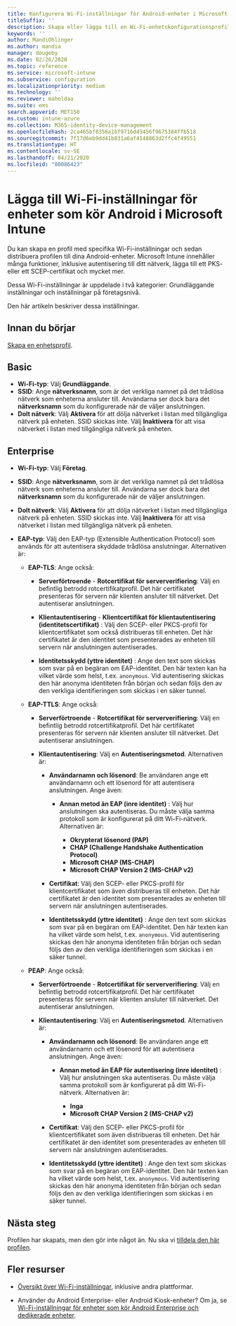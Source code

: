 ```yaml
---
title: Konfigurera Wi-Fi-inställningar för Android-enheter i Microsoft Intune – Azure | Microsoft Docs
titleSuffix: ''
description: Skapa eller lägga till en Wi-Fi-enhetskonfigurationsprofil för Android. Se de olika inställningarna, inklusive att lägga till certifikat, välja en EAP-typ och välja en autentiseringsmetod i Microsoft Intune.
keywords: ''
author: MandiOhlinger
ms.author: mandia
manager: dougeby
ms.date: 02/26/2020
ms.topic: reference
ms.service: microsoft-intune
ms.subservice: configuration
ms.localizationpriority: medium
ms.technology: ''
ms.reviewer: maholdaa
ms.suite: ems
search.appverid: MET150
ms.custom: intune-azure
ms.collection: M365-identity-device-management
ms.openlocfilehash: 2ca465bf8356a16f9716d45456f9675384ffb518
ms.sourcegitcommit: 7f17d6eb9dd41b031a6af4148863d2ffc4f49551
ms.translationtype: HT
ms.contentlocale: sv-SE
ms.lasthandoff: 04/21/2020
ms.locfileid: "80086423"
---
```

# <a name="add-wi-fi-settings-for-devices-running-android-in-microsoft-intune"></a>Lägga till Wi-Fi-inställningar för enheter som kör Android i Microsoft Intune

Du kan skapa en profil med specifika Wi-Fi-inställningar och sedan distribuera profilen till dina Android-enheter. Microsoft Intune innehåller många funktioner, inklusive autentisering till ditt nätverk, lägga till ett PKS- eller ett SCEP-certifikat och mycket mer.

Dessa Wi-Fi-inställningar är uppdelade i två kategorier: Grundläggande inställningar och inställningar på företagsnivå.

Den här artikeln beskriver dessa inställningar.

## <a name="before-you-begin"></a>Innan du börjar

[Skapa en enhetsprofil](wi-fi-settings-configure.md).

## <a name="basic"></a>Basic

- **Wi-Fi-typ**: Välj **Grundläggande**.
- **SSID**: Ange **nätverksnamn**, som är det verkliga namnet på det trådlösa nätverk som enheterna ansluter till. Användarna ser dock bara det **nätverksnamn** som du konfigurerade när de väljer anslutningen.
- **Dolt nätverk**: Välj **Aktivera** för att dölja nätverket i listan med tillgängliga nätverk på enheten. SSID skickas inte. Välj **Inaktivera** för att visa nätverket i listan med tillgängliga nätverk på enheten.

## <a name="enterprise"></a>Enterprise

- **Wi-Fi-typ**: Välj **Företag**.
- **SSID**: Ange **nätverksnamn**, som är det verkliga namnet på det trådlösa nätverk som enheterna ansluter till. Användarna ser dock bara det **nätverksnamn** som du konfigurerade när de väljer anslutningen.
- **Dolt nätverk**: Välj **Aktivera** för att dölja nätverket i listan med tillgängliga nätverk på enheten. SSID skickas inte. Välj **Inaktivera** för att visa nätverket i listan med tillgängliga nätverk på enheten.
- **EAP-typ**: Välj den EAP-typ (Extensible Authentication Protocol) som används för att autentisera skyddade trådlösa anslutningar. Alternativen är:

  - **EAP-TLS**: Ange också:

    - **Serverförtroende** - **Rotcertifikat för serververifiering**: Välj en befintlig betrodd rotcertifikatprofil. Det här certifikatet presenteras för servern när klienten ansluter till nätverket. Det autentiserar anslutningen.

    - **Klientautentisering** - **Klientcertifikat för klientautentisering (identitetscertifikat)** : Välj den SCEP- eller PKCS-profil för klientcertifikatet som också distribueras till enheten. Det här certifikatet är den identitet som presenterades av enheten till servern när anslutningen autentiserades.

    - **Identitetsskydd (yttre identitet)** : Ange den text som skickas som svar på en begäran om EAP-identitet. Den här texten kan ha vilket värde som helst, t.ex. `anonymous`. Vid autentisering skickas den här anonyma identiteten från början och sedan följs den av den verkliga identifieringen som skickas i en säker tunnel.

  - **EAP-TTLS**: Ange också:

    - **Serverförtroende** - **Rotcertifikat för serververifiering**: Välj en befintlig betrodd rotcertifikatprofil. Det här certifikatet presenteras för servern när klienten ansluter till nätverket. Det autentiserar anslutningen.

    - **Klientautentisering**: Välj en **Autentiseringsmetod**. Alternativen är:

      - **Användarnamn och lösenord**: Be användaren ange ett användarnamn och ett lösenord för att autentisera anslutningen. Ange även:
        - **Annan metod än EAP (inre identitet)** : Välj hur anslutningen ska autentiseras. Du måste välja samma protokoll som är konfigurerat på ditt Wi-Fi-nätverk. Alternativen är:

          - **Okrypterat lösenord (PAP)**
          - **CHAP (Challenge Handshake Authentication Protocol)**
          - **Microsoft CHAP (MS-CHAP)**
          - **Microsoft CHAP Version 2 (MS-CHAP v2)**

      - **Certifikat**: Välj den SCEP- eller PKCS-profil för klientcertifikatet som även distribueras till enheten. Det här certifikatet är den identitet som presenterades av enheten till servern när anslutningen autentiserades.

      - **Identitetsskydd (yttre identitet)** : Ange den text som skickas som svar på en begäran om EAP-identitet. Den här texten kan ha vilket värde som helst, t.ex. `anonymous`. Vid autentisering skickas den här anonyma identiteten från början och sedan följs den av den verkliga identifieringen som skickas i en säker tunnel.

  - **PEAP**: Ange också:

    - **Serverförtroende** - **Rotcertifikat för serververifiering**: Välj en befintlig betrodd rotcertifikatprofil. Det här certifikatet presenteras för servern när klienten ansluter till nätverket. Det autentiserar anslutningen.

    - **Klientautentisering**: Välj en **Autentiseringsmetod**. Alternativen är:

      - **Användarnamn och lösenord**: Be användaren ange ett användarnamn och ett lösenord för att autentisera anslutningen. Ange även:
        - **Annan metod än EAP för autentisering (inre identitet)** : Välj hur anslutningen ska autentiseras. Du måste välja samma protokoll som är konfigurerat på ditt Wi-Fi-nätverk. Alternativen är:

          - **Inga**
          - **Microsoft CHAP Version 2 (MS-CHAP v2)**

      - **Certifikat**: Välj den SCEP- eller PKCS-profil för klientcertifikatet som även distribueras till enheten. Det här certifikatet är den identitet som presenterades av enheten till servern när anslutningen autentiserades.

      - **Identitetsskydd (yttre identitet)** : Ange den text som skickas som svar på en begäran om EAP-identitet. Den här texten kan ha vilket värde som helst, t.ex. `anonymous`. Vid autentisering skickas den här anonyma identiteten från början och sedan följs den av den verkliga identifieringen som skickas i en säker tunnel.

## <a name="next-steps"></a>Nästa steg

Profilen har skapats, men den gör inte något än. Nu ska vi [tilldela den här profilen](device-profile-assign.md).

## <a name="more-resources"></a>Fler resurser

- [Översikt över Wi-Fi-inställningar](wi-fi-settings-configure.md), inklusive andra plattformar.

- Använder du Android Enterprise- eller Android Kiosk-enheter? Om ja, se [Wi-Fi-inställningar för enheter som kör Android Enterprise och dedikerade enheter](wi-fi-settings-android-enterprise.md).
